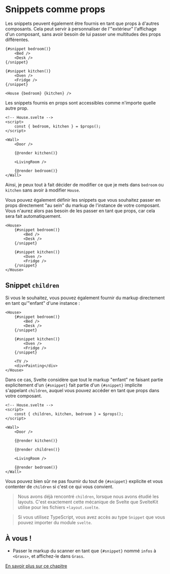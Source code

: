 # Snippets comme props

Les snippets peuvent également être fournis en tant que props à d'autres composants. Cela peut servir à personnaliser de l'"extérieur" l'affichage d'un composant, sans avoir besoin de lui passer une multitudes des props différentes.

```svelte
{#snippet bedroom()}
	<Bed />
	<Desk />
{/snippet}

{#snippet kitchen()}
	<Oven />
	<Fridge />
{/snippet}

<House {bedroom} {kitchen} />
```

Les snippets fournis en props sont accessibles comme n'importe quelle autre prop.

```svelte
<!-- House.svelte -->
<script>
	const { bedroom, kitchen } = $props();
</script>

<Wall>
	<Door />

	{@render kitchen()}

	<LivingRoom />

	{@render bedroom()}
</Wall>
```

Ainsi, je peux tout à fait décider de modifier ce que je mets dans `bedroom` ou `kitchen` sans avoir à modifier `House`.

Vous pouvez également définir les snippets que vous souhaitez passer en props directement "au sein" du markup de l'instance de votre composant. Vous n'aurez alors pas besoin de les passer en tant que props, car cela sera fait automatiquement.

```svelte
<House>
	{#snippet bedroom()}
		<Bed />
		<Desk />
	{/snippet}

	{#snippet kitchen()}
		<Oven />
		<Fridge />
	{/snippet}
</House>
```

## Snippet `children`

Si vous le souhaitez, vous pouvez également fournir du markup directement en tant qu'"enfant" d'une instance :

```svelte
<House>
	{#snippet bedroom()}
		<Bed />
		<Desk />
	{/snippet}

	{#snippet kitchen()}
		<Oven />
		<Fridge />
	{/snippet}

	<TV />
	<div>Painting</div>
</House>
```

Dans ce cas, Svelte considère que tout le markup "enfant" ne faisant partie explicitement d'un `{#snippet}` fait partie d'un `{#snippet}` implicite s'appelant `children`, auquel vous pouvez accéder en tant que props dans votre composant.

```svelte
<!-- House.svelte -->
<script>
	const { children, kitchen, bedroom } = $props();
</script>

<Wall>
	<Door />

	{@render kitchen()}

	{@render children()}

	<LivingRoom />

	{@render bedroom()}
</Wall>
```

Vous pouvez bien sûr ne pas fournir du tout de `{#snippet}` explicite et vous contenter de `children` si c'est ce qui vous convient.

> Nous avons déjà rencontré `children`, lorsque nous avons étudié les layouts. C'est exactement cette mécanique de Svelte que SvelteKit utilise pour les fichiers `+layout.svelte`.

> Si vous utilisez TypeScript, vous avez accès au type `Snippet` que vous pouvez importer du module `svelte`.

## À vous !

<section class='task'>

- Passer le markup du scanner en tant que `{#snippet}` nommé `infos` à `<Grass>`, et affichez-le dans `Grass`.

</section>

[En savoir plus sur ce chapitre](https://svelte-5-preview.vercel.app/docs/snippets#passing-snippets-to-components)
